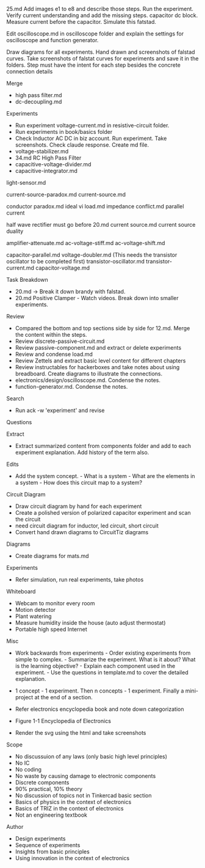 25.md Add images e1 to e8 and describe those steps. Run the experiment. Verify current understanding and add the missing steps. capacitor dc block. Measure current before the capacitor. Simulate this fatstad.

Edit oscilloscope.md in oscilloscope folder and explain the settings for oscilloscope and function generator.

Draw diagrams for all experiments. Hand drawn and screenshots of falstad curves.
Take screenshots of falstat curves for experiments and save it in the folders.
Step must have the intent for each step besides the concrete connection details

Merge

- high pass filter.md
- dc-decoupling.md

Experiments

- Run experiment voltage-current.md in resistive-circuit folder.
- Run experiments in book/basics folder
- Check Inductor AC DC in biz account. Run experiment. Take screenshots. Check claude response. Create md file.
- voltage-stabilizer.md
- 34.md RC High Pass Filter
- capacitive-voltage-divider.md
- capacitive-integrator.md

light-sensor.md

current-source-paradox.md
current-source.md

conductor paradox.md
ideal vi load.md
impedance conflict.md
parallel current

half wave rectifier must go before 20.md
current source.md
current source duality

amplifier-attenuate.md
ac-voltage-stiff.md
ac-voltage-shift.md

capacitor-parallel.md
voltage-doubler.md (This needs the transistor oscillator to be completed first)
transistor-oscillator.md
transistor-current.md
capacitor-voltage.md


Task Breakdown

- 20.md -> Break it down brandy with falstad.
- 20.md Positive Clamper - Watch videos. Break down into smaller experiments.

Review

- Compared the bottom and top sections side by side for 12.md. Merge the content within the steps.
- Review discrete-passive-circuit.md
- Review passive-component.md and extract or delete experiments
- Review and condense load.md
- Review Zettels and extract basic level content for different chapters
- Review instructables for hackerboxes and take notes about using breadboard. Create diagrams to illustrate the connections.
- electronics/design/oscilloscope.md. Condense the notes.
- function-generator.md. Condense the notes.

Search

- Run ack -w 'experiment' and revise

Questions

Extract

- Extract summarized content from components folder and add to each experiment explanation. Add history of the term also.

Edits

- Add the system concept.
		- What is a system
		- What are the elements in a system
		- How does this circuit map to a system?

Circuit Diagram

- Draw circuit diagram by hand for each experiment
- Create a polished version of polarized capacitor experiment and scan the circuit
- need circuit diagram for inductor, led circuit, short circuit
- Convert hand drawn diagrams to CircuitTiz diagrams

Diagrams

- Create diagrams for mats.md

Experiments

- Refer simulation, run real experiments, take photos

Whiteboard

- Webcam to monitor every room
- Motion detector
- Plant watering
- Measure humidity inside the house (auto adjust thermostat)
- Portable high speed Internet

Misc

- Work backwards from experiments
		- Order existing experiments from simple to complex.
		- Summarize the experiment. What is it about? What is the learning objective?
		- Explain each component used in the experiment.
		- Use the questions in template.md to cover the detailed explanation.
- 1 concept - 1 experiment. Then n concepts - 1 experiment. Finally a mini-project at the end of a section.

- Refer electronics encyclopedia book and note down categorization
- Figure 1-1 Encyclopedia of Electronics
- Render the svg using the html and take screenshots

Scope

- No discussuion of any laws (only basic high level principles)
- No IC
- No coding
- No waste by causing damage to electronic components
- Discrete components
- 90% practical, 10% theory
- No discussion of topics not in Tinkercad basic section
- Basics of physics in the context of electronics
- Basics of TRIZ in the context of electronics
- Not an engineering textbook

Author

- Design experiments
- Sequence of experiments
- Insights from basic principles
- Using innovation in the context of electronics

